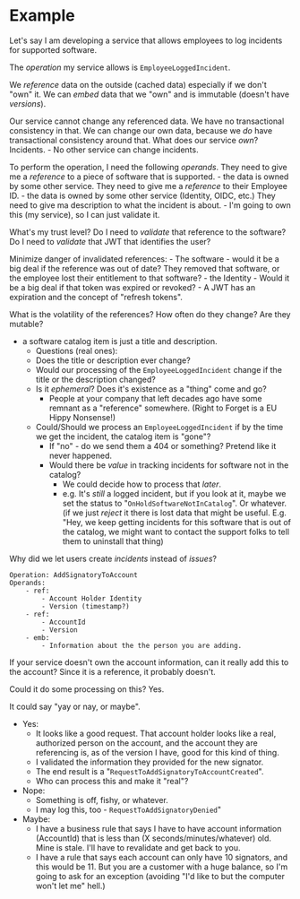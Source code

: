 # Example

Let's say I am developing a service that allows employees to log incidents for supported software.

The *operation* my service allows is `EmployeeLoggedIncident`.

We *reference* data on the outside (cached data) especially if we don't "own" it.
We can *embed* data that we "own" and is immutable (doesn't have *versions*).

Our service cannot change any referenced data. We have no transactional consistency in that.
We can change our own data, because we *do* have transactional consistency around that.
What does our service *own*? Incidents. 
	- No other service can change incidents.

To perform the operation, I need the following *operands*.
They need to give me a *reference* to a piece of software that is supported.
	- the data is owned by some other service.
They need to give me a *reference* to their Employee ID.
	- the data is owned by some other service (Identity, OIDC, etc.)
They need to give ma description to what the incident is about.
	- I'm going to own this (my service), so I can just validate it.

What's my trust level?
Do I need to *validate* that reference to the software?
Do I need to *validate* that JWT that identifies the user?

Minimize danger of invalidated references:
	- The software
		- would it be a big deal if the reference was out of date? They removed that software, or the employee lost their entitlement to that software?
	- the Identity
		- Would it be a big deal if that token was expired or revoked?
		- A JWT has an expiration and the concept of "refresh tokens".

What is the volatility of the references? How often do they change? Are they mutable?
- a software catalog item is just a title and description.
	- Questions (real ones): 
	- Does the title or description ever change?
	- Would our processing of  the `EmployeeLoggedIncident` change if the title or the description changed?
	- Is it *ephemeral*? Does it's existence as a "thing" come and go?
		- People at your company that left decades ago have some remnant as a "reference" somewhere. (Right to Forget is a EU Hippy Nonsense!)
	- Could/Should we process an `EmployeeLoggedIncident` if by the time we get the incident, the catalog item is "gone"?
		- If "no" - do we send them a 404 or something? Pretend like it never happened.
		- Would there be *value* in tracking incidents for software not in the catalog?
			- We could decide how to process that *later*.
			- e.g. It's *still* a logged incident, but if you look at it, maybe we set the status to "`OnHoldSoftwareNotInCatalog`". Or whatever. (if we just *reject* it there is lost data that might be useful. E.g. "Hey, we keep getting incidents for this software that is out of the catalog, we might want to contact the support folks to tell them to uninstall that thing)

Why did we let users create *incidents* instead of *issues*? 

```
Operation: AddSignatoryToAccount
Operands:
	- ref:
		- Account Holder Identity
		- Version (timestamp?)
	- ref:
		- AccountId
		- Version
	- emb: 
		- Information about the the person you are adding.
```

If your service doesn't own the account information, can it really add this to the account?
Since it is a reference, it probably doesn't.

Could it do some processing on this? Yes.

It could say "yay or nay, or maybe". 
- Yes:
	- It looks like a good request. That account holder looks like a real, authorized person on the account, and the account they are referencing is, as of the version I have, good for this kind of thing.
	- I validated the information they provided for the new signator.
	- The end result is a "`RequestToAddSignatoryToAccountCreated`".
	- Who can process this and make it "real"?
- Nope:
	- Something is off, fishy, or whatever.
	- I may log this, too - `RequestToAddSignatoryDenied`"
- Maybe:
	- I have a business rule that says I  have to have account information (AccountId) that is less than (X seconds/minutes/whatever) old. Mine is stale. I'll have to revalidate and get back to you.
	- I have a rule that says each account can only have 10 signators, and this would be 11. But you are a customer with a huge balance, so I'm going to ask for an exception (avoiding "I'd like to but the computer won't let me" hell.)
